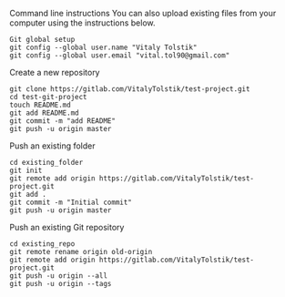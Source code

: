 Command line instructions
You can also upload existing files from your computer using the instructions below.
    
    Git global setup
    git config --global user.name "Vitaly Tolstik"
    git config --global user.email "vital.tol90@gmail.com"

Create a new repository
    
    git clone https://gitlab.com/VitalyTolstik/test-project.git
    cd test-git-project
    touch README.md
    git add README.md
    git commit -m "add README"
    git push -u origin master

Push an existing folder
    
    cd existing_folder
    git init
    git remote add origin https://gitlab.com/VitalyTolstik/test-project.git
    git add .
    git commit -m "Initial commit"
    git push -u origin master

Push an existing Git repository
    
    cd existing_repo
    git remote rename origin old-origin
    git remote add origin https://gitlab.com/VitalyTolstik/test-project.git
    git push -u origin --all
    git push -u origin --tags